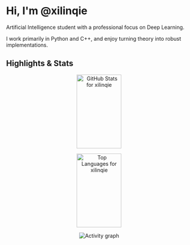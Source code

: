 # Hi, I'm @xilinqie

Artificial Intelligence student with a professional focus on Deep Learning. 

I work primarily in Python and C++, and enjoy turning theory into robust implementations.

## Highlights & Stats

<div align="center">

  <!-- GitHub Stats -->
  <img
    src="https://github-readme-stats.vercel.app/api?username=xilinqie&show_icons=true&theme=tokyonight&count_private=true"
    alt="GitHub Stats for xilinqie"
    style="width: 49%; height: 200px"
  />

  <!-- Top Languages -->
  <img
    src="https://github-readme-stats.vercel.app/api/top-langs/?username=xilinqie&theme=tokyonight&layout=compact"
    alt="Top Languages for xilinqie"
    style="width: 49%; height: 200px"
  />

  <!-- Activity Graph -->
  <img
    src="https://github-readme-activity-graph.vercel.app/graph?username=xilinqie&theme=xcode&hide_border=true"
    alt="Activity graph"
  />

</div>


<!-- If you'd like to add socials or projects, we can include links here. -->
